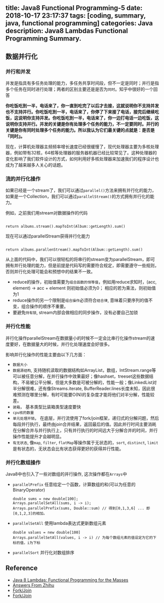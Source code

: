 title: Java8 Functional Programming-5
date: 2018-10-17 23:17:37
tags: [coding, summary, java, functional programming]
categories:  Java 
description: Java8 Lambdas Functional Programming Summary.
---

## 数据并行化

### 并行和并发

并发是指具有多任务处理的能力，多任务共享时间段，但不一定是同时；并行是指多个任务在同时进行处理；两者的区别主要还是是否为`同时`。知乎中很好的一个回答

**你吃饭吃到一半，电话来了，你一直到吃完了以后才去接，这就说明你不支持并发也不支持并行。你吃饭吃到一半，电话来了，你停了下来接了电话，接完后继续吃饭，这说明你支持并发。你吃饭吃到一半，电话来了，你一边打电话一边吃饭，这说明你支持并行。并发的关键是你有处理多个任务的能力，不一定要同时。并行的关键是你有同时处理多个任务的能力。所以我认为它们最关键的点就是：是否是『同时』。**

现在，计算机处理器主频频率增长速度已经很缓慢了，现代处理器主要为多核处理器，例如带有32核，64核等处理器的服务器机器已经比较常见了。这种处理器的变化影响了我们软件设计的方式，如何利用好多核处理器来加速我们的程序设计也成为了越来越多人关心的话题。

### 流的并行化操作

如果已经是一个stream了，我们可以通过`parallel()`方法来拥有并行化的能力，如果是一个Collection，我们可以通过`parallelStream()`的方式拥有并行化的能力。

例如，之前我们用stream对数据操作的代码

```

return albums.stream().mapToInt(Album::getLength).sum()
```

现在可以通过parallelStream获得并行化能力

```

return albums.parallenStream().mapToInt(Album::getLength).sum()
```

从上面的代码中，我们可以很轻松的将串行的stream变为parallelStream，即可拥有并行处理的能力，但是前提是代码写的需要符合规定，即需要遵守一些规则，否则并行化处理可能会和预想中的结果不一致。

- reduce的操作，初始值需要为`组合函数的恒等值`，例如用reduce求知时，(acc, element) -> acc + element 则初始值必须为0； 相应的若为乘法，则初始值为1
- reduce操作的另一个限制是`组合操作`必须符合`结合律`, 意味着只要序列的值不变，组合操作的顺序不重要。
- 要避免`持有锁`, stream内部会做相应的同步操作，没有必要自己加锁

### 并行化性能

并行化操作parallelStream在数据量小的时候不一定会比串行化操作stream的速度要好，在数据量大的时候，并行化处理速度会好很多。

影响并行化操作的性能主要由以下几方面：

- `数据大小`
- `数据源结构`, 支持随机读取的数据结构如ArrayList，数组，IntStream.range等可以被任意分解，在并行操作中效果最好；像hashset，treeset这些数据结构，不易被公平分解，但是大多数是可被分解的，性能一般；像LinkedList对半分解很难，还有像Streams.iterate, BufferReader.lines长度未知，因此很难预测在哪里分解，有时可能要O(N)的复杂度才能将他们对半分解，性能较差。
- `装箱`， 基本类型比装箱类型速度要快
- `cpu核的数量`
- `单元处理开销`， 在底层，并行流使用了fork/join框架，递归式的分解问题，然后每段并行执行，最终由join合并结果，返回最后的值。因此并行时间主要消耗在分解合并与并行执行上，只有并行执行的时间远大于分解合并的时间，并行操作性能提升才会越明显。
- `有无状态`, 像`map`, `filter`, `flatMap`等操作属于无状态的，`sort`, `distinct`, `limit`是有状态的，无状态会比有状态获得更好的获得并行性能。 


### 并行化数组操作

Java8中也引入了一些对数组的并行操作, 这次操作都在`Arrays`中

- `parallelPrefix` 任意给定一个函数，计算数组的和(可以为任意的BinaryOperator)
    ```
    double sums = new double[100];
    Arrays.parallelSetAll(sums, i -> i);
    Arrays.parallelPrefix(sums, Double::sum) // 得到[0,1,3,6] ... 即[0,1,2,3]的相加。
    ```
- `parallelSetAll` 使用lambda表达式更新数组元素 
    ```
    double values = new double[100]
    Arrays.parallelSetAll(values, i -> i) // 为每个数组元素的值设定为它的下标的值，i为下标
    ```
- `parallelSort` 并行化对数组排序


## Reference
- [Java 8 Lambdas: Functional Programming for the Masses](https://www.amazon.com/Java-Lambdas-Functional-Programming-Masses/dp/1449370772)
- [Answers From Zhihu](https://www.zhihu.com/question/33515481)
- [Fork/Join](http://www.infoq.com/cn/articles/fork-join-introduction)
- [Fork/Join](http://www.importnew.com/27334.html)

